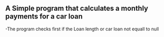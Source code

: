 ## A Simple program that calculates a monthly payments for a car loan 
-The program checks first if the Loan length or car loan not equall to null




